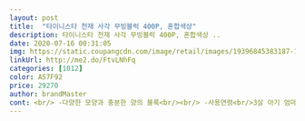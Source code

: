 ```yaml
---
layout: post 
title:  "타이니스타 천재 사각 무빙블럭 400P, 혼합색상" 
description: 타이니스타 천재 사각 무빙블럭 400P, 혼합색상 ..
date: 2020-07-16 00:31:05 
img: https://static.coupangcdn.com/image/retail/images/19396845383187-1286e469-ca1a-4b21-8477-046f4174e7c4.jpg 
linkUrl: http://me2.do/FtvLNhFq 
categories: [1012] 
color: A57F92 
price: 29270 
author: brandMaster 
cont: <br/> -다양한 모양과 충분한 양의 블록<br/><br/> -사용연령<br/>3살 아기 엄마입니다.<br/><br/>5살 조카에게 선물하고싶었는데 조카가 정말 너무 좋아해서 시간가는줄 모르고 계속 만들었어요 ㅎㅎ<br/>구성이? 싶을정도로 너무 좋아요 정말! 최소연련은 3살이지만 5살 남자아이가 이거저거 조립하면서 잘 만들고 놀더라구요 ㅎㅎ<br/>그래도 유튜브 타령이 조금 줄어들어서 너무 기쁘네요<br/>그래도 재미있어하고 흥미를 느끼네요  )<br/>그렇게 따지면 정말 가성비가 최고에요 ^^<br/>그리고 그냥 블럭이 아니고 블럭 이름 그대로 무빙블럭! 바퀴도있고 블록이 돌아갈수있게 구성되서 아이들이 정말 좋아해요 ㅎㅎ<br/>그리고 아직은 다양한 모양을 만들고 응용을 하진 못하지만,<br/>남자아이에게 선물하면 정말 좋아할꺼에요!!!<br/>너무 심난해서.<br/>.<br/> 어떻게든 흥미를 끌 무언가가 필요하다!! 싶어서 타이니스타 블럭을 들이게 되었어요.<br/><br/>너무너무 좋아요 )<br/>만들수있는 모형도 정말 많고 책자가 있어서 책자를 보고 따라 만들수도 있어서 너무 좋은거같아요!<br/>모양도 엄청 다양해서 아기가 이것저것 찾아보고 만져보는데 우선 1시간 흘렀어요 ㅋㅋㅋㅋ<br/> 
---
```

 